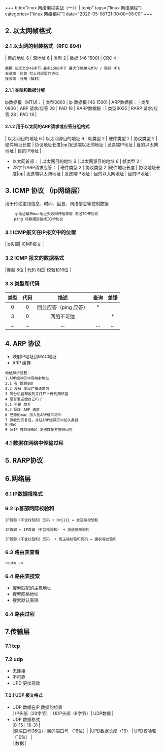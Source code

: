 +++
title="linux 网络编程实战（一））| tcpip"
tags=["linux 网络编程"]
categories=["linux 网络编程"]
date="2020-05-08T21:00:00+08:00"
+++

## 2. 以太网帧格式
### 2.1 以太网的封装格式（RFC 894)
| 目的地址 6 | 源地址 6 | 类型 2 | 数据 [46 1500] | CRC 4 |
```
数据 长度至少46字节 最多1500字节 最大传输单元MTU / 路径 MTU
发送端：封装 打上对应层的协议
接收端：分用（解封）

```
#### 2.1.1 类型和数据分解
ip数据报（MTU)：  | 类型0800 | ip 数据报 [46 1500]   | 
ARP数据报： | 类型0806 | ARP 请求/应答 28  | PAD 18 |
RARP数据报：| 类型8035 | RARP 请求/应答 28  | PAD 18 |
 
#### 2.1.2 用于以太网的ARP请求或应答分组格式
| 以太网目的地址 6 | 以太网源目的地址 6 | 帧类型 2 | 硬件类型 2 | 协议类型 2 |硬件地址长度 | 协议地址长度|op|发送端以太网地址 | 发送端IP地址 | 目的以太网地址 | 目的IP地址 |

- 以太网首部： | 以太网目的地址 6 | 以太网源目的地址 6 | 帧类型 2 |
- 28字节ARP请求应答： | 硬件类型 2 | 协议类型 2 |硬件地址长度 | 协议地址长度|op| 发送端以太网地址 | 发送端IP地址 | 目的以太网地址 | 目的IP地址 |

## 3. ICMP 协议 （ip网络层）
用于传递差错信息、时间、回显、网络信息等控制数据
```
    ip地址解析mac地址失败回传给源端 发送ICMP协议
    ping 将数据封装成ICMP协议
```
### 3.1 ICMP报文在IP报文中的位置
|ip头部| ICMP报文 |
### 3.2 ICMP 报文的数据格式
|类型 8位 | 代码 8位| 校验和16位 |
### 3.3 类型和代码
|类型|代码|描述|查询|差错|
|:---:|:---:|:---:|:---:|:---:|
|0|0| 回显应答（ping 应答）|*||
|3|0| 网络不可达||*|
|...|...|...|...|...|

## 4. ARP 协议
- 映射IP地址到MAC地址
- ARP 缓存
```
地址解析过程：
1.ARP缓冲区中有映射地址
2.1 有 跳转到8
2.2 没有 发出广播请求包
3 每台机器都收到并打开上传到网络层
4 是否发送给自己吗？
5.1 不是 放弃
5.2 回复 ARP 请求
6 把源的mac 加入到ARP缓冲区中
7 源收到回复包，并往ARP缓存区中加入条目
8 Mac
9 源IP 按目标MAC 发送数据并等待回应
```
### 4.1 数据在网络中传输过程

## 5. RARP协议

## 6.网络层
### 6.1 IP数据报格式
### 6.2 ip首部网际校验和

```
IP首部（不含校验和）反码 + 0x1111 = 发送端校验和

IP首部 = IP首部（不含校验和） + 发送端校验和

IP首部（不含校验和）反码  + 发送端校验和反码 = 接收端校验和
```
### 6.3 路由表查看
```
route -n 
```
### 6.4 路由表搜索
- 搜索匹配的主机地址
- 搜索网络地址
- 搜索默认表项
### 6.4 路由过程
## 7.传输层
### 7.1 tcp
### 7.2 udp
- 无连接
- 不可靠
- UPD 更加高效
#### 7.2.1 UDP 报文格式
- UDP 数据在IP 数据的位置  
| IP头部（20字节）| UDP头部（8字节）| UDP数据 |
- UDP 数据格式      
|0-15            |   16-31          |       
|源端口号(16位)    | 目的端口号 （16位）| 
|UPD数据长度（16） | UPD校验和（16位）  |  
|          数据                     |